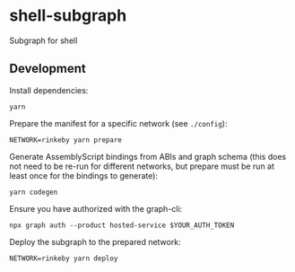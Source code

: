 # shell-subgraph

Subgraph for shell

## Development

Install dependencies:

```
yarn
```

Prepare the manifest for a specific network (see `./config`):

```
NETWORK=rinkeby yarn prepare
```

Generate AssemblyScript bindings from ABIs and graph schema (this does not need
to be re-run for different networks, but prepare must be run at least once for
the bindings to generate):

```
yarn codegen
```

Ensure you have authorized with the graph-cli:

```
npx graph auth --product hosted-service $YOUR_AUTH_TOKEN
```

Deploy the subgraph to the prepared network:

```
NETWORK=rinkeby yarn deploy
```
